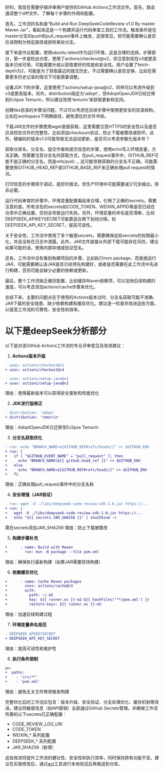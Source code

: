 好的，我现在需要仔细评审用户提供的GitHub Actions工作流文件。首先，我会通读整个diff文件，了解每个步骤的作用和配置。

首先，工作流的名称是“Build and Run DeepSeekCodeReview v1.0 By master Maven Jar”，看起来这是一个构建并运行代码审查工具的工作流。触发条件是在master分支的push和pull_request事件上触发，这很常见，但可能需要确认是否应该限制为特定路径或排除某些分支。

接下来是作业配置，使用ubuntu-latest作为运行环境，这是合理的选择。步骤部分，第一步是检出仓库，使用了actions/checkout@v2，但注意到现在v3或更高版本已经可用，可能需要升级以获取更好的性能和安全性。用户设置了fetch-depth为2，可能是为了获取最近的提交历史，不过需要确认是否足够，比如在需要更多历史记录的情况下可能需要调整。

设置JDK 11的步骤，这里使用了actions/setup-java@v2，同样可以考虑升级到v3或更高版本。另外，distribution指定为'adopt'，但AdoptOpenJDK已经迁移到Eclipse Temurin，所以建议改用'temurin'来获取更新和支持。

创建libs目录的步骤没问题，不过可以考虑在后续步骤中使用更安全的目录结构，比如在workspace下明确路径，避免潜在的文件冲突。

下载JAR文件的步骤使用wget直接获取，这里需要注意HTTPS的安全性以及是否应该校验文件的完整性，比如添加checksum验证，防止下载被篡改或损坏。此外，硬编码的版本v1.0可能导致无法自动更新，是否可以考虑参数化版本号？

获取仓库名、分支名、提交作者和提交信息的步骤，使用echo写入环境变量，方法正确。但需要注意分支名的获取方式，在pull_request事件中，GITHUB_REF可能不是正确的分支名，而是refs/pull/..., 这可能导致获取的分支名不正确。可能需要使用GITHUB_HEAD_REF或GITHUB_BASE_REF来正确处理pull request的情况。

打印信息的步骤用于调试，是好的做法，但生产环境中可能需要减少冗余输出，除非必要。

运行代码审查的步骤中，环境变量配置看起来合理，引用了正确的secrets。需要注意的是，所有涉及的secrets如CODE_TOKEN、WEIXIN_APPID等是否已经在仓库中正确设置，否则会导致运行失败。另外，环境变量的命名是否清晰，比如DEEPSEEK_APIKEYSECRET可能更适合用下划线分隔，如DEEPSEEK_API_KEY_SECRET，提高可读性。

关于安全性，工作流中使用了多个敏感secrets，需要确保这些secrets的权限最小化，并且没有在日志中泄露。此外，JAR文件直接从外部下载可能存在风险，建议如果可能的话，使用内部存储或验证签名。

还有，工作流中没有看到构建项目的步骤，比如执行mvn package，而直接运行JAR，可能需要确认该JAR是否已经预先构建好，或者是否需要在此工作流中先进行构建，否则可能会缺少必要的依赖或更新。

最后，整个工作流缺乏缓存配置，比如缓存Maven依赖项，可以加快后续构建的速度。可以考虑添加actions/cache步骤来优化。

总结下来，主要的问题点在于使用的Actions版本过时、分支名获取可能不准确、JAR下载的安全隐患、缺少依赖构建和缓存优化。建议逐一检查并改进这些方面，以提高工作流的可靠性、安全性和效率。
 # 以下是deepSeek分析部分 
以下是对该GitHub Actions工作流的专业评审意见及改进建议：

1. **Actions版本升级**
```diff
- uses: actions/checkout@v2
+ uses: actions/checkout@v4
```
```diff
- uses: actions/setup-java@v2
+ uses: actions/setup-java@v3
```
理由：使用最新版本可以获得安全更新和性能优化

2. **JDK发行版修正**
```diff
- distribution: 'adopt'
+ distribution: 'temurin'
```
理由：AdoptOpenJDK已迁移至Eclipse Temurin

3. **分支名获取优化**
```diff
- run: echo "BRANCH_NAME=${GITHUB_REF#refs/heads/}" >> $GITHUB_ENV
+ run: |
+   if [ "$GITHUB_EVENT_NAME" = "pull_request" ]; then
+     echo "BRANCH_NAME=${{ github.head_ref }}" >> $GITHUB_ENV
+   else
+     echo "BRANCH_NAME=${GITHUB_REF#refs/heads/}" >> $GITHUB_ENV
+   fi
```
理由：正确处理pull_request事件中的分支名称

4. **安全增强（JAR验证）**
```diff
- run: wget -O ./libs/deepseek-code-review-sdk-1.0.jar https://...
+ run: |
+   wget -O ./libs/deepseek-code-review-sdk-1.0.jar https://...
+   echo "${{ secrets.JAR_SHA256 }}" | sha256sum -c
```
需在secrets添加JAR_SHA256
理由：防止下载被篡改

5. **构建步骤补充**
```diff
+      - name: Build with Maven
+        run: mvn -B package --file pom.xml
```
理由：确保执行最新构建（如果JAR需要现场构建）

6. **依赖缓存优化**
```diff
+      - name: Cache Maven packages
+        uses: actions/cache@v3
+        with:
+          path: ~/.m2
+          key: ${{ runner.os }}-m2-${{ hashFiles('**/pom.xml') }}
+          restore-keys: ${{ runner.os }}-m2-
```
理由：加速后续构建过程

7. **环境变量命名规范**
```diff
- DEEPSEEK_APIKEYSECRET
+ DEEPSEEK_API_KEY_SECRET
```
理由：提高可读性和维护性

8. **执行条件限制**
```diff
on:
+  paths:
+    - 'src/**'
+    - 'pom.xml'
```
理由：避免无关文件修改触发构建

完整优化后的工作流应包含：版本升级、安全验证、分支处理优化、缓存机制等改进。建议将敏感信息（如API密钥）全部通过GitHub Secrets管理，并确保工作流所需的以下secrets已正确配置：
- CODE_REVIEW_LOG_URI
- CODE_TOKEN
- WEIXIN_* 系列配置
- DEEPSEEK_* 系列配置
- JAR_SHA256（新增）

这些改进将提升工作流的健壮性、安全性和执行效率，同时保持原有功能不变。建议在实施修改后，通过[act](https://github.com/nektos/act)工具进行本地验证后再推送到仓库。